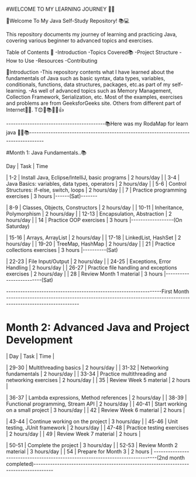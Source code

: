 #WELCOME TO MY LEARNING JOURNEY 🐱‍🏍

🎇Welcome To My Java Self-Study Repository! 📚💻

This repository documents my journey of learning and practicing Java, covering various beginner to advanced topics and exercises.

Table of Contents 📑 
-Introduction -Topics Covered📚 
-Project Structure
-How to Use 
-Resources
-Contributing

🌟Introduction -This repository contents what I have learned about the fundamentals of Java such as basic syntax, data types, variables, conditionals, functions, data structures, packages, etc.as part of my self-learning. -As well of advanced topics such as Memory Management, Collection Framework, Serialization, etc. Most of the examples, exercises and problems are from GeeksforGeeks site. Others from different part of Internet🐱‍🏍. T😊🎇📚🐱‍🏍👍

------------------------------------------📚Here was my RodaMap for learn java 🐱‍🏍📚------------------------------------------------------------------------------------

#Month 1: Java Fundamentals..📚

Day |	Task | Time

| 1-2 | Install Java, Eclipse/IntelliJ, basic programs | 2 hours/day |
| 3-4 | Java Basics: variables, data types, operators | 2 hours/day |
| 5-6 | Control Structures: if-else, switch, loops | 2 hours/day |
| 7 | Practice programming exercises | 3 hours |------(Sat)-------

| 8-9 | Classes, Objects, Constructors | 2 hours/day |
| 10-11 | Inheritance, Polymorphism | 2 hours/day |
| 12-13 | Encapsulation, Abstraction | 2 hours/day | 
| 14 | Practice OOP exercises | 3 hours |------------------(On Saturday)

| 15-16 | Arrays, ArrayList | 2 hours/day |
| 17-18 | LinkedList, HashSet | 2 hours/day |
| 19-20 | TreeMap, HashMap | 2 hours/day | 
| 21 | Practice collections exercises | 3 hours |----------(Sat)

| 22-23 | File Input/Output | 2 hours/day |
| 24-25 | Exceptions, Error Handling | 2 hours/day | 
| 26-27 | Practice file handling and exceptions exercises | 2 hours/day | 
| 28 | Review Month 1 material | 3 hours |-------------------------(Sat)

------------------------------------------------------------------First Month -------------------------------------------------------------------------------------------------------------

# Month 2: Advanced Java and Project Development

| Day |	Task | Time |

| 29-30 | Multithreading basics | 2 hours/day | 
| 31-32 | Networking fundamentals | 2 hours/day | 
| 33-34 | Practice multithreading and networking exercises | 2 hours/day |
| 35 | Review Week 5 material | 2 hours |

| 36-37 | Lambda expressions, Method references | 2 hours/day |
| 38-39 | Functional programming, Stream API | 2 hours/day | 
| 40-41 | Start working on a small project | 3 hours/day |
| 42 | Review Week 6 material | 2 hours |

| 43-44 | Continue working on the project | 3 hours/day |
| 45-46 | Unit testing, JUnit framework | 2 hours/day | 
| 47-48 | Practice testing exercises | 2 hours/day |
| 49 | Review Week 7 material | 2 hours |

| 50-51 | Complete the project | 3 hours/day |
| 52-53 | Review Month 2 material | 3 hours/day | 
| 54 | Prepare for Month 3 | 2 hours | 
-------------------------------------------------------------------------------(2nd month completed)--------------------------------------------------------------------------------------

